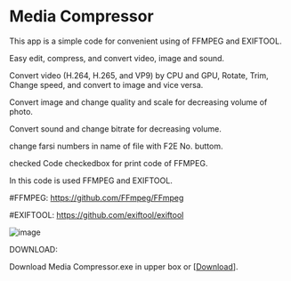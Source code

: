 # Media Compressor
  

This app is a simple code for convenient using of FFMPEG and EXIFTOOL.

Easy edit, compress, and convert video, image and sound.

Convert video (H.264, H.265, and VP9) by CPU and GPU, Rotate, Trim, Change speed, and convert to image and vice versa.

Convert image and change quality and scale for decreasing volume of photo.

Convert sound and change bitrate for decreasing volume.

change farsi numbers in name of file with F2E No. buttom.

checked Code checkedbox for print code of FFMPEG.

In this code is used FFMPEG and EXIFTOOL.

#FFMPEG: https://github.com/FFmpeg/FFmpeg

#EXIFTOOL: https://github.com/exiftool/exiftool

![image](https://github.com/RE-MO-SH/Media-compressor/assets/137638879/062ff3da-cdb2-4f1b-b449-106364822ab5)




DOWNLOAD:

Download Media Compressor.exe in upper box or [[Download]((https://raw.githubusercontent.com/RE-MO-SH/Media-compressor/main/Media%20Compressor.exe))].
